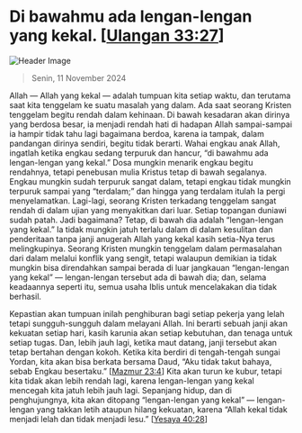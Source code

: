
# Di bawahmu ada lengan-lengan yang kekal. [[Ulangan 33:27](http://alkitab.sabda.org/?Ulangan%2033:27)]

![Header Image](https://alkitab.app/slice/sunrise.jpg)

> Senin, 11 November 2024

Allah — Allah yang kekal — adalah tumpuan kita setiap waktu, dan terutama saat kita tenggelam ke suatu masalah yang dalam. Ada saat seorang Kristen tenggelam begitu rendah dalam kehinaan. Di bawah kesadaran akan dirinya yang berdosa besar, ia menjadi rendah hati di hadapan Allah sampai-sampai ia hampir tidak tahu lagi bagaimana berdoa, karena ia tampak, dalam pandangan dirinya sendiri, begitu tidak berarti. Wahai engkau anak Allah, ingatlah ketika engkau sedang terpuruk dan hancur, “di bawahmu ada lengan-lengan yang kekal.” Dosa mungkin menarik engkau begitu rendahnya, tetapi penebusan mulia Kristus tetap di bawah segalanya. Engkau mungkin sudah terpuruk sangat dalam, tetapi engkau tidak mungkin terpuruk sampai yang “terdalam;” dan hingga yang terdalam itulah Ia pergi menyelamatkan. Lagi-lagi, seorang Kristen terkadang tenggelam sangat rendah di dalam ujian yang menyakitkan dari luar. Setiap topangan duniawi sudah patah. Jadi bagaimana? Tetap, di bawah dia adalah “lengan-lengan yang kekal.” Ia tidak mungkin jatuh terlalu dalam di dalam kesulitan dan penderitaan tanpa janji anugerah Allah yang kekal kasih setia-Nya terus melingkupinya. Seorang Kristen mungkin tenggelam dalam permasalahan dari dalam melalui konflik yang sengit, tetapi walaupun demikian ia tidak mungkin bisa direndahkan sampai berada di luar jangkauan “lengan-lengan yang kekal” — lengan-lengan tersebut ada di bawah dia; dan, selama keadaannya seperti itu, semua usaha Iblis untuk mencelakakan dia tidak berhasil.

Kepastian akan tumpuan inilah penghiburan bagi setiap pekerja yang lelah tetapi sungguh-sungguh dalam melayani Allah. Ini berarti sebuah janji akan kekuatan setiap hari, kasih karunia akan setiap kebutuhan, dan tenaga untuk setiap tugas. Dan, lebih jauh lagi, ketika maut datang, janji tersebut akan tetap bertahan dengan kokoh. Ketika kita berdiri di tengah-tengah sungai Yordan, kita akan bisa berkata bersama Daud, “Aku tidak takut bahaya, sebab Engkau besertaku.” [[Mazmur 23:4](http://alkitab.sabda.org/?Mazmur%2023:4)] Kita akan turun ke kubur, tetapi kita tidak akan lebih rendah lagi, karena lengan-lengan yang kekal mencegah kita jatuh lebih jauh lagi. Sepanjang hidup, dan di penghujungnya, kita akan ditopang “lengan-lengan yang kekal” — lengan-lengan yang takkan letih ataupun hilang kekuatan, karena “Allah kekal tidak menjadi lelah dan tidak menjadi lesu.” [[Yesaya 40:28](http://alkitab.sabda.org/?Yesaya%2040:28)]
    